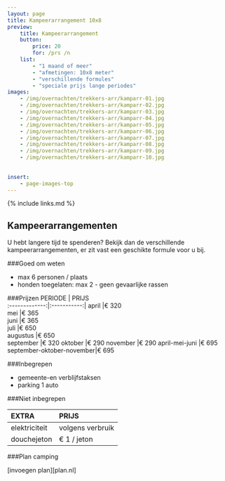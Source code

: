 ```yaml
---
layout: page
title: Kampeerarrangement 10x8
preview: 
    title: Kampeerarrangement
    button:
        price: 20
        for: /prs /n
    list:
        - "1 maand of meer"
        - "afmetingen: 10x8 meter"
        - "verschillende formules"
        - "speciale prijs lange periodes"
images:
    - /img/overnachten/trekkers-arr/kamparr-01.jpg
    - /img/overnachten/trekkers-arr/kamparr-02.jpg
    - /img/overnachten/trekkers-arr/kamparr-03.jpg
    - /img/overnachten/trekkers-arr/kamparr-04.jpg
    - /img/overnachten/trekkers-arr/kamparr-05.jpg
    - /img/overnachten/trekkers-arr/kamparr-06.jpg
    - /img/overnachten/trekkers-arr/kamparr-07.jpg
    - /img/overnachten/trekkers-arr/kamparr-08.jpg
    - /img/overnachten/trekkers-arr/kamparr-09.jpg
    - /img/overnachten/trekkers-arr/kamparr-10.jpg
    
    
insert:
    - page-images-top
---
```


{% include links.md %}

## Kampeerarrangementen
U hebt langere tijd te spenderen? Bekijk dan de verschillende kampeerarrangementen, er zit vast een geschikte formule voor u bij.

###Goed om weten
- max 6 personen / plaats
- honden toegelaten: max 2 - geen gevaarlijke rassen

###Prijzen
PERIODE        | PRIJS       
:-------------:|:-----------:|
april          |€ 320               
mei            |€ 365                   
juni           |€ 365       
juli           |€ 650            
augustus       |€ 650   
september      |€ 320
oktober        |€ 290
november       |€ 290
april-mei-juni |€ 695
september-oktober-november|€ 695

###Inbegrepen
- gemeente-en verblijfstaksen
- parking 1 auto

###Niet inbegrepen

EXTRA              | PRIJS 
:------------------|:-----------|
elektriciteit      |volgens verbruik 
douchejeton        | € 1 / jeton


###Plan camping

[invoegen plan][plan.nl]